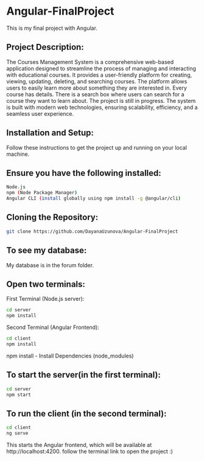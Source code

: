 # Angular-FinalProject
This is my final project with Angular.
## Project Description:
The Courses Management System is a comprehensive web-based application designed to streamline the process of managing and interacting with educational courses. It provides a user-friendly platform for creating, viewing, updating, deleting, and searching courses. The platform allows users to easily learn more about something they are interested in. Every course has details. There is a search box where users can search for a course they want to learn about. The project is still in progress. The system is built with modern web technologies, ensuring scalability, efficiency, and a seamless user experience.

## Installation and Setup:
Follow these instructions to get the project up and running on your local machine.

## Ensure you have the following installed:
```bash
Node.js
npm (Node Package Manager)
Angular CLI (install globally using npm install -g @angular/cli)
```
## Cloning the Repository:
```bash
git clone https://github.com/DayanaUzunova/Angular-FinalProject
```
## To see my database:
My database is in the forum folder.

## Open two terminals:
First Terminal (Node.js server): 
```bash
cd server
npm install 
```

Second Terminal (Angular Frontend): 
``` bash
cd client
npm install
```
npm install - Install Dependencies (node_modules)

## To start the server(in the first terminal):
```bash
cd server
npm start
```
## To run the client (in the second terminal):
```bash
cd client
ng serve 
```
This starts the Angular frontend, which will be available at http://localhost:4200.
follow the terminal link to open the project :)


